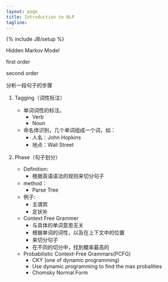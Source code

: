 ```yaml
---
layout: page
title: Introduction to NLP
tagline: 
---
```

{% include JB/setup %}

Hidden Markov Model

first order

second order

分析一段句子的步骤

1. Tagging（词性标注）
    -  单词词性的标注。
        + Verb
        + Noun
    -  命名体识别，几个单词组成一个词，如：
        + 人名：John Hopkins
        + 地点：Wall Street

2. Phase（句子划分）
    - Definition:
        + 根据英语语法的规则来切分句子
    - method：
        + Parse Tree
    - 例子:
        + 主谓宾
        + 定状补
    - Context Free Grammer
        + 与具体的单词意思无关
        + 根据单词的词性，以及在上下文中的位置
        + 来切分句子
        + 在不同的切分中，找到概率最高的
    - Probabilistic Context-Free Grammars(PCFG)
        + CKY (one of dynamic programming)
        + Use dynamic programming to find the max probalities
        + Chomsky Normal Form
